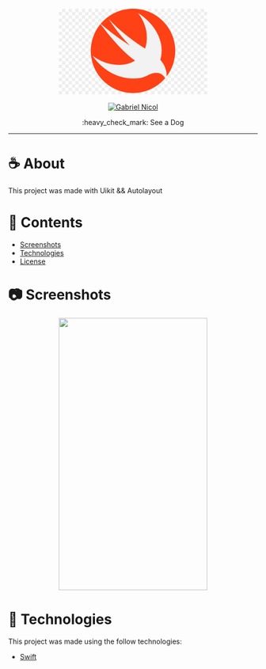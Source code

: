 


         
<p align="center">
   <img src="https://github.com/moraesnicol/tinder_iOS/blob/main/swift.jpeg" alt="swift" width="300"/>
</p>

<p align="center">
   <a href="https://www.linkedin.com/in/moraesnicol/">
      <img alt="Gabriel Nicol" src="https://img.shields.io/badge/linkedin-%230077B5.svg?&style=for-the-badge&logo=linkedin&logoColor=white" />
   </a>
 
</p>

<p align="center">
  :heavy_check_mark: See a Dog
</p>

<hr />






# :coffee: About

This project was made with Uikit && Autolayout

# 📌 Contents

* [Screenshots](#camera-screenshot)
* [Technologies](#rocket-technologies)
* [License](#page_facing_up-license)

# :camera: Screenshots
<div align="center">
   <img src="https://github.com/moraesnicol/DogDog/blob/master/dogdog.gif" height="550px" width="300px">

</div>

# :rocket: Technologies
This project was made using the follow technologies:

* [Swift](https://swift.org/)




